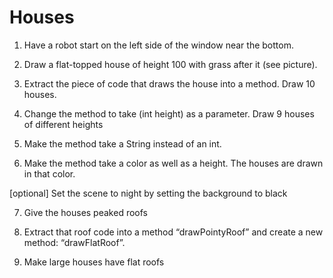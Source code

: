 

# Houses

1. Have a robot start on the left side of the window near the bottom.

2. Draw a flat-topped house of height 100 with grass after it (see picture).

3. Extract the piece of code that draws the house into a method. Draw 10 houses.

4. Change the method to take (int height) as a parameter. Draw 9 houses of different heights

5. Make the method take a String instead of an int.

6. Make the method take a color as well as a height. The houses are drawn in that color.

[optional] Set the scene to night by setting the background to black

7. Give the houses peaked roofs

8. Extract that roof code into a method “drawPointyRoof” and create a new method: “drawFlatRoof”.

9. Make large houses have flat roofs


